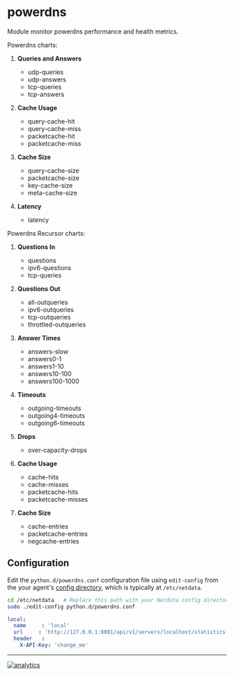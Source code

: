 # powerdns

Module monitor powerdns performance and health metrics.

Powerdns charts:

1.  **Queries and Answers**

    -   udp-queries
    -   udp-answers
    -   tcp-queries
    -   tcp-answers

2.  **Cache Usage**

    -   query-cache-hit
    -   query-cache-miss
    -   packetcache-hit
    -   packetcache-miss

3.  **Cache Size**

    -   query-cache-size
    -   packetcache-size
    -   key-cache-size
    -   meta-cache-size

4.  **Latency**

    -   latency

 Powerdns Recursor charts:

1.  **Questions In**

    -   questions
    -   ipv6-questions
    -   tcp-queries

2.  **Questions Out**

    -   all-outqueries
    -   ipv6-outqueries
    -   tcp-outqueries
    -   throttled-outqueries

3.  **Answer Times**

    -   answers-slow
    -   answers0-1
    -   answers1-10
    -   answers10-100
    -   answers100-1000

4.  **Timeouts**

    -   outgoing-timeouts
    -   outgoing4-timeouts
    -   outgoing6-timeouts

5.  **Drops**

    -   over-capacity-drops

6.  **Cache Usage**

    -   cache-hits
    -   cache-misses
    -   packetcache-hits
    -   packetcache-misses

7.  **Cache Size**

    -   cache-entries
    -   packetcache-entries
    -   negcache-entries

## Configuration

Edit the `python.d/powerdns.conf` configuration file using `edit-config` from the your agent's [config
directory](../../../docs/step-by-step/step-04.md#find-your-netdataconf-file), which is typically at `/etc/netdata`.

```bash
cd /etc/netdata   # Replace this path with your Netdata config directory, if different
sudo ./edit-config python.d/powerdns.conf
```

```yaml
local:
  name     : 'local'
  url     : 'http://127.0.0.1:8081/api/v1/servers/localhost/statistics'
  header   :
    X-API-Key: 'change_me'
```

---

[![analytics](https://www.google-analytics.com/collect?v=1&aip=1&t=pageview&_s=1&ds=github&dr=https%3A%2F%2Fgithub.com%2Fnetdata%2Fnetdata&dl=https%3A%2F%2Fmy-netdata.io%2Fgithub%2Fcollectors%2Fpython.d.plugin%2Fpowerdns%2FREADME&_u=MAC~&cid=5792dfd7-8dc4-476b-af31-da2fdb9f93d2&tid=UA-64295674-3)](<>)
